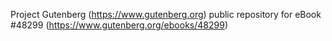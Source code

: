 Project Gutenberg (https://www.gutenberg.org) public repository for eBook #48299 (https://www.gutenberg.org/ebooks/48299)
